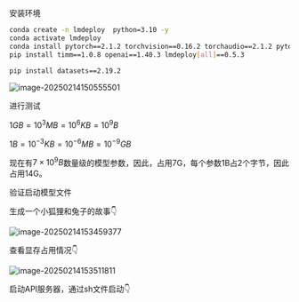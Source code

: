 安装环境

```bash
conda create -n lmdeploy  python=3.10 -y
conda activate lmdeploy
conda install pytorch==2.1.2 torchvision==0.16.2 torchaudio==2.1.2 pytorch-cuda=12.1 -c pytorch -c nvidia -y
pip install timm==1.0.8 openai==1.40.3 lmdeploy[all]==0.5.3

pip install datasets==2.19.2
```

![image-20250214150555501](https://typora-urname.oss-cn-beijing.aliyuncs.com/git/202502141528235.png)





进行测试

$1GB=10^3MB=10^6KB=10^9B$

$1B=10^{-3}KB=10^{-6}MB=10^{-9}GB$

现在有$7 \times 10^9B$数量级的模型参数，因此，占用7G，每个参数1B占2个字节，因此占用14G。

验证启动模型文件

生成一个小狐狸和兔子的故事👇

![image-20250214153459377](https://typora-urname.oss-cn-beijing.aliyuncs.com/git/202502141534468.png)

查看显存占用情况👇

![image-20250214153511811](https://typora-urname.oss-cn-beijing.aliyuncs.com/git/202502141535859.png)



启动API服务器，通过sh文件启动👇



